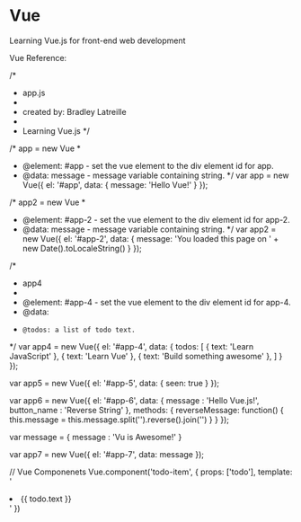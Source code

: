 # Vue
Learning Vue.js for front-end web development

Vue Reference: 

/* 
 * app.js 
 * 
 * created by: Bradley Latreille 
 *
 * Learning Vue.js 
*/

/* app = new Vue
 *
 * @element: #app - set the vue element to the div element id for app. 
 * @data: message - message variable containing string. 
*/
var app = new Vue({
  el: '#app',
  data: {
    message: 'Hello Vue!'
  }
});

/* app2 = new Vue
 *
 * @element: #app-2 - set the vue element to the div element id for app-2. 
 * @data: message - message variable containing string. 
*/
var app2 = new Vue({
	el: '#app-2', 
	data: {
		message: 'You loaded this page on ' + new Date().toLocaleString()
	}
});

/*
 * app4
 *
 * @element: #app-4 - set the vue element to the div element id for app-4.
 * @data:
 *     @todos: a list of todo text.
 */
var app4 = new Vue({
    el: '#app-4',
    data: {
        todos: [
            { text: 'Learn JavaScript' },
            { text: 'Learn Vue' },
            { text: 'Build something awesome' },
        ]
    }
});

var app5 = new Vue({
   el: '#app-5',
   data: {
       seen: true
   }
});

var app6 = new Vue({
   el: '#app-6',
   data: {
       message : 'Hello Vue.js!',
       button_name : 'Reverse String'
   },
   methods: {
       reverseMessage: function() {
           this.message = this.message.split('').reverse().join('')
       }
   }
});

var message = { message : 'Vu is Awesome!' }

var app7 = new Vue({
    el: '#app-7',
    data: message
});

// Vue Componenets
Vue.component('todo-item', {
    props: ['todo'],
    template: '<li>{{ todo.text }}</li>'
})
